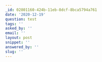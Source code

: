 ```yaml
---
_id: 02801160-424b-11eb-8dcf-8bca5794a761
date: '2020-12-19'
question: test
tags: ''
asked_by: ''
email: ''
layout: post
snippet: ''
answered_by: ''
slug: ''
---
```


